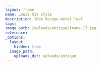 ```yaml
---
layout: frame
name: Louis X1V style
description: 10cm Decape metal leaf
tags:
image_path: /uploads/antique/frame-17.jpg
reference:
_options:
  layout:
    hidden: true
  image_path:
    uploads_dir: uploads/antique
---
```

